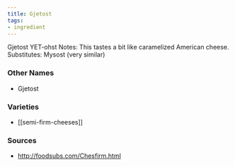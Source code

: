 ```yaml
---
title: Gjetost
tags:
- ingredient
---
```

Gjetost YET-ohst Notes: This tastes a bit like caramelized American cheese. Substitutes: Mysost (very similar)

### Other Names

* Gjetost

### Varieties

* [[semi-firm-cheeses]]

### Sources
* http://foodsubs.com/Chesfirm.html

